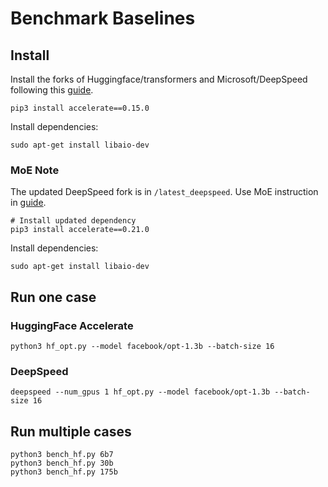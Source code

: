 # Benchmark Baselines

## Install
Install the forks of Huggingface/transformers and Microsoft/DeepSpeed following this [guide](../third_party/README.md).

```
pip3 install accelerate==0.15.0
```
Install dependencies:
```
sudo apt-get install libaio-dev
```

### MoE Note 
The updated DeepSpeed fork is in `/latest_deepspeed`. Use MoE instruction in [guide](../third_party/README.md).
```
# Install updated dependency 
pip3 install accelerate==0.21.0 
```
Install dependencies:
```
sudo apt-get install libaio-dev
```

## Run one case

### HuggingFace Accelerate
```
python3 hf_opt.py --model facebook/opt-1.3b --batch-size 16
```

### DeepSpeed 
```
deepspeed --num_gpus 1 hf_opt.py --model facebook/opt-1.3b --batch-size 16
```

## Run multiple cases
```
python3 bench_hf.py 6b7
python3 bench_hf.py 30b
python3 bench_hf.py 175b
```
